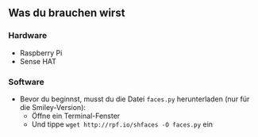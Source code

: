 ## Was du brauchen wirst

### Hardware

- Raspberry Pi
- Sense HAT

### Software

- Bevor du beginnst, musst du die Datei `faces.py` herunterladen (nur für die Smiley-Version): 
  - Öffne ein Terminal-Fenster
  - Und tippe `wget http://rpf.io/shfaces -O faces.py` ein